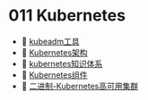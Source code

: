 # 011 Kubernetes

* 📄 [kubeadm工具](siyuan://blocks/20230610173805-uzvbned)
* 📄 [Kubernetes架构](siyuan://blocks/20230610173303-ku0vx6m)
* 📄 [kubernetes知识体系](siyuan://blocks/20230610173719-bcbjpfe)
* 📄 [Kubernetes组件](siyuan://blocks/20230610173720-tvxibpo)
* 📄 [二进制-Kubernetes高可用集群](siyuan://blocks/20230610173524-putkmre)

‍

